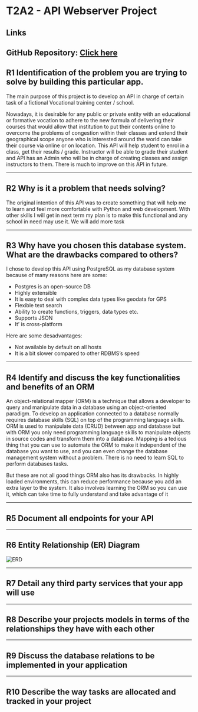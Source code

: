 # T2A2 - API Webserver Project

## Links

**GitHub Repository:** [Click here](https://github.com/ngupange/training_centre_app)
---
## R1 Identification of the problem you are trying to solve by building this particular app.


The main purpose of this project is to develop an API in charge of certain task of a fictional Vocational training center / school.

Nowadays, it is desirable for any public or private entity with an educational or formative vocation to adhere to the new formula of delivering their courses that would allow that institution to put their contents online to overcome the problems of congestion within their classes and extend their geographical scope anyone who is interested around the world can take their course via online or on location.
This API will help student to enrol in a class, get their results / grade. Instructor will be able to grade their student and API has an Admin who will be in charge of creating classes and assign instructors to them. There is much to improve on this API in future. 

---
## R2 Why is it a problem that needs solving?


The original intention of this API was to create something that will help me to learn and feel more comfortable with Python and web development. With other skills I will get in next term my plan is to make this functional and any school in need may use it. We will add more task 

---
## R3 Why have you chosen this database system. What are the drawbacks compared to others?


I chose to develop this API using PostgreSQL as my database system because of many reasons here are some:  

- Postgres is an open-source DB
- Highly extensible
- It is easy to deal with complex data types like geodata for GPS
- Flexible text search 
- Ability to create functions, triggers, data types etc. 
- Supports JSON 
- It’ is cross-platform 

Here are some desadvantages:

- Not available by default on all hosts 
- It is a bit slower compared to other RDBMS’s speed

---
## R4 Identify and discuss the key functionalities and benefits of an ORM


An object-relational mapper (ORM) is a technique that allows a developer to query and manipulate data in a database using an object-oriented paradigm. To develop an application connected to a database normally requires database skills (SQL) on top of the programming language skills.
ORM is used to manipulate data (CRUD) between app and database but with ORM you only need programming language skills to manipulate objects in source codes and transform them into a database. Mapping is a tedious thing that you can use to automate the ORM to make it independent of the database you want to use, and you can even change the database management system without a problem. There is no need to learn SQL to perform databases tasks.

But these are not all good things ORM also has its drawbacks. In highly loaded environments, this can reduce performance because you add an extra layer to the system. It also involves learning the ORM so you can use it, which can take time to fully understand and take advantage of it

---
## R5 Document all endpoints for your API



---
## R6 Entity Relationship (ER) Diagram


![ERD](docs/erd.png)


---
## R7 Detail any third party services that your app will use


---
## R8 Describe your projects models in terms of the relationships they have with each other



---
## R9 Discuss the database relations to be implemented in your application




---
## R10 Describe the way tasks are allocated and tracked in your project


